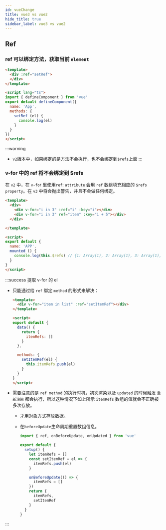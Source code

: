 ```yaml
---
id: vueChange
title: vue3 vs vue2
hide_title: true
sidebar_label: vue3 vs vue2
---
```


## Ref

### ref 可以绑定方法，获取当前 `element`

```html {11} title="vue3"
<template>
  <div :ref="setRef">
  </div>
</template>

<script lang="ts">
import { defineComponent } from 'vue'
export default defineComponent({
  name: 'App',
  methods: {
    setRef (el) {
      console.log(el)
    }
  }
})
</script>
```

:::warning

- `v2`版本中，如果绑定的是方法不会执行，也不会绑定到`$refs`上面
:::

### v-for 中的 ref 将不会绑定到 $refs

在 `v2` 中，在 `v-fo`r 里使用`ref`: `attribute` 会用 `ref` 数组填充相应的 `$refs property`。在 `v3` 中将会抛出警告，并且不会做任何绑定。

```html {13} title="vue2"
<template>
  <div>
    <div v-for="i in 3" :ref="i" :key="i"></div>
    <div v-for="i in 3" ref="item" :key="i + 5"></div>
  </div>

</template>

<script>
export default {
  name: 'APP',
  mounted () {
    console.log(this.$refs) // {1: Array(1), 2: Array(1), 3: Array(1), item: Array(3)}
  }
}
</script>
```

:::success 提取 v-for 的 el

- 只能通过给 `ref` 绑定 `method` 的形式来解决：

  ```html title="vue3" {15}
  <template>
    <div v-for="item in list" :ref="setItemRef"></div>
  </template>

  <script>
  export default {
    data() {
      return {
        itemRefs: []
      }
    },

    methods: {
      setItemRef(el) {
        this.itemRefs.push(el)
      }
    }
  }
  </script>
  ```

- 需要注意的是 `ref method` 的执行时机，初次渲染以及 `updated` 的时候触发 `重新渲染` 都会执行，所以这种情况下如上所示 `itemRefs` 数组的值就会不正确被多次存放。

  - 才用对象方式存放数据。
  - 在`beforeUpdate`生命周期重置数组信息。

    ```typescript {11} title="beforeUpdate生命周期中重置数据"
    import { ref, onBeforeUpdate, onUpdated } from 'vue'

    export default {
      setup() {
        let itemRefs = []
        const setItemRef = el => {
          itemRefs.push(el)
        }

        onBeforeUpdate(() => {
          itemRefs = []
        })
        return {
          itemRefs,
          setItemRef
        }
      }
    }
    ```

:::
